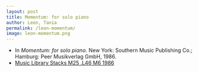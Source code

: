 ```yaml
---
layout: post
title: Momentum: for solo piano
author: Leon, Tania
permalink: /leon-momentum/
image: leon-momentum.png
---
```


- In *Momentum: for solo piano.* New York: Southern Music Publishing Co.; Hamburg: Peer Musikverlag GmbH, 1986.
- <a href="https://tufts-primo.hosted.exlibrisgroup.com/primo-explore/fulldisplay?docid=01TUN_ALMA21108620500003851&context=L&vid=01TUN&lang=en_US&search_scope=EVERYTHING&adaptor=Local%20Search%20Engine&tab=everything&query=any,contains,Tania%20Leon%20Momentum&offset=0" target="_blank">Music Library Stacks M25 .L46 M6 1986</a>
